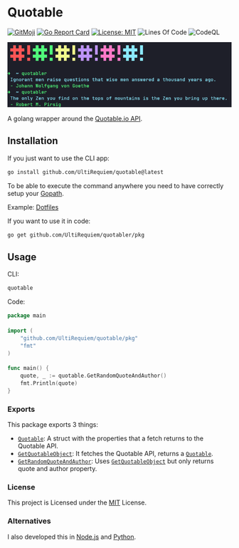 # Quotable

[![GitMoji](https://img.shields.io/badge/Gitmoji-%F0%9F%8E%A8%20-FFDD67.svg)](https://gitmoji.dev)
[![Go Report Card](https://goreportcard.com/badge/github.com/UltiRequiem/quotable)](https://goreportcard.com/report/github.com/UltiRequiem/quotable)
[![License: MIT](https://img.shields.io/badge/License-MIT-blue.svg)](https://opensource.org/licenses/MIT)
![Lines Of Code](https://img.shields.io/tokei/lines/github.com/UltiRequiem/quotable?color=blue&label=Total%20Lines)
![CodeQL](https://github.com/UltiRequiem/quotable/workflows/CodeQL/badge.svg)

![Screenshot](./.github/assets/screenshot.png)

A golang wrapper around the [Quotable.io API](https://api.quotable.io/random).

## Installation

If you just want to use the CLI app:

```bash
go install github.com/UltiRequiem/quotable@latest
```

To be able to execute the command anywhere you need to have correctly setup your [Gopath](https://golang.org/doc/gopath_code).

Example: [Dotfiles](https://github.com/UltiRequiem/dotfiles/blob/53fece48cc95521e67a7a9277d6146aa14fe32f3/.zshrc#L32)

If you want to use it in code:

```bash
go get github.com/UltiRequiem/quotabler/pkg
```

## Usage

CLI:

```bash
quotable
```

Code:

```go
package main

import (
	"github.com/UltiRequiem/quotable/pkg"
	"fmt"
)

func main() {
	quote, _ := quotable.GetRandomQuoteAndAuthor()
	fmt.Println(quote)
}
```

### Exports

This package exports 3 things:

- [`Quotable`](https://github.com/UltiRequiem/quotable/blob/main/pkg/root.go#L7): A struct with the properties that a fetch returns to the Quotable API.
- [`GetQuotableObject`](https://github.com/UltiRequiem/quotable/blob/main/pkg/root.go#L18): It fetches the Quotable API, returns a [`Quotable`](https://github.com/UltiRequiem/quotable/blob/main/pkg/root.go#L7).
- [`GetRandomQuoteAndAuthor`](https://github.com/UltiRequiem/quotable/blob/main/pkg/root.go#L27): Uses [`GetQuotableObject`](https://github.com/UltiRequiem/quotable/blob/main/pkg/root.go#L18) but only returns quote and author property.

### License

This project is Licensed under the [MIT](./LICENSE.md) License.

### Alternatives

I also developed this in [Node.js](https://github.com/UltiRequiem/ranmess) and [Python](https://github.com/UltiRequiem/quoteran).
